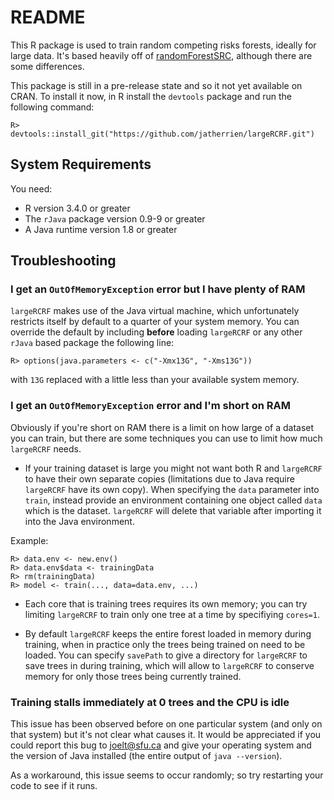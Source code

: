 # README

This R package is used to train random competing risks forests, ideally for large data.
It's based heavily off of [randomForestSRC](https://github.com/kogalur/randomForestSRC/), although there are some differences.

This package is still in a pre-release state and so it not yet available on CRAN.
To install it now, in R install the `devtools` package and run the following command:
```
R> devtools::install_git("https://github.com/jatherrien/largeRCRF.git")
```

## System Requirements

You need:

* R version 3.4.0 or greater
* The `rJava` package version 0.9-9 or greater
* A Java runtime version 1.8 or greater

## Troubleshooting

### I get an `OutOfMemoryException` error but I have plenty of RAM

`largeRCRF` makes use of the Java virtual machine, which unfortunately restricts itself by default to a quarter of your system memory. 
You can override the default by including **before** loading `largeRCRF` or any other `rJava` based package the following line:

```
R> options(java.parameters <- c("-Xmx13G", "-Xms13G"))
```

with `13G` replaced with a little less than your available system memory.

### I get an `OutOfMemoryException` error and I'm short on RAM

Obviously if you're short on RAM there is a limit on how large of a dataset you can train,
but there are some techniques you can use to limit how much `largeRCRF` needs.

* If your training dataset is large you might not want both R and `largeRCRF` to have their own separate copies 
(limitations due to Java require `largeRCRF` have its own copy). When specifying the `data` parameter into `train`, 
instead provide an environment containing one object called `data` which is the dataset. `largeRCRF` will delete that variable
after importing it into the Java environment.

Example:
```
R> data.env <- new.env()
R> data.env$data <- trainingData
R> rm(trainingData)
R> model <- train(..., data=data.env, ...)
```

* Each core that is training trees requires its own memory; you can try limiting `largeRCRF` to train only one tree at a time by specifiying `cores=1`.

* By default `largeRCRF` keeps the entire forest loaded in memory during training, 
when in practice only the trees being trained on need to be loaded. 
You can specify `savePath` to give a directory for `largeRCRF` to save trees in during training,
which will allow to `largeRCRF` to conserve memory for only those trees being currently trained.

### Training stalls immediately at 0 trees and the CPU is idle

This issue has been observed before on one particular system (and only on that system) but it's not clear what causes it. 
It would be appreciated if you could report this bug to [joelt@sfu.ca](mailto:joelt@sfu.ca) and give your operating system
and the version of Java installed (the entire output of `java --version`). 

As a workaround, this issue seems to occur randomly; so try restarting your code to see if it runs.


